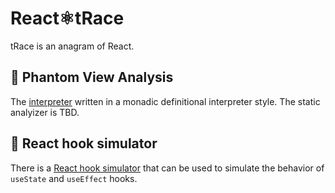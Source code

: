 # React⚛tRace

tRace is an anagram of React.

## 👻 Phantom View Analysis

The [interpreter](lib/interpreter.ml) written in a monadic definitional interpreter style.
The static analyizer is TBD.

## 🧪 React hook simulator

There is a [React hook simulator](lib/simulator.ml) that can be used to simulate the behavior of `useState` and `useEffect` hooks.
